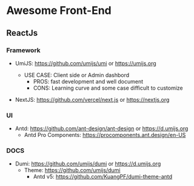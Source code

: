 # Awesome Front-End

## ReactJs

### Framework
- UmiJS: https://github.com/umijs/umi or https://umijs.org
  - USE CASE: Client side or Admin dashbord
    - PROS: fast development and well document
    - CONS: Learning curve and some case difficult to customize

- NextJS: https://github.com/vercel/next.js or https://nextjs.org

### UI 
- Antd: https://github.com/ant-design/ant-design or https://d.umijs.org
  - Antd Pro Components: https://procomponents.ant.design/en-US

### DOCS
- Dumi: https://github.com/umijs/dumi or https://d.umijs.org
  - Theme: https://github.com/umijs/dumi
    - Antd v5: https://github.com/KuangPF/dumi-theme-antd
